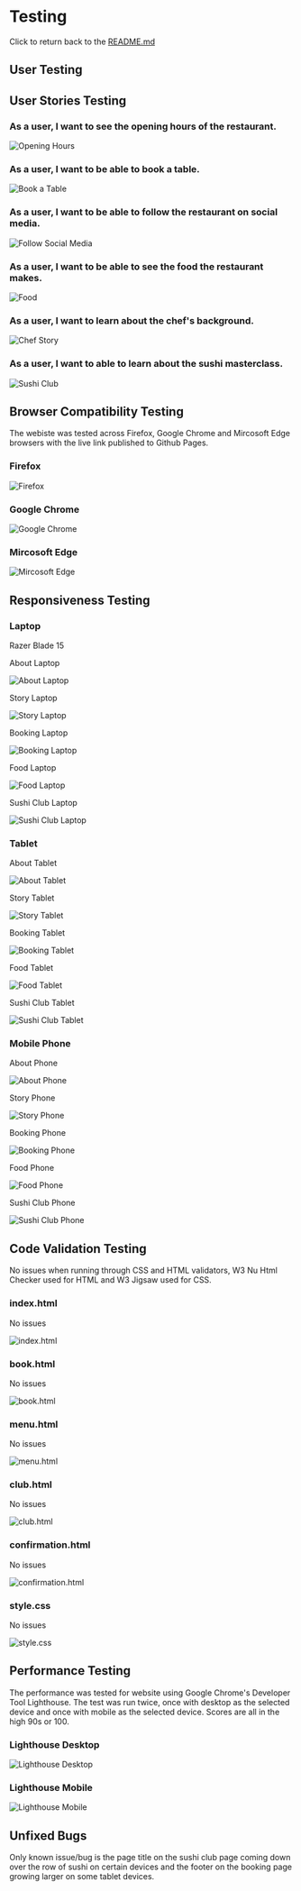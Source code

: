 # Testing

Click to return back to the [README.md](README.md)

## User Testing

## User Stories Testing
### As a user, I want to see the opening hours of the restaurant.

![Opening Hours](https://github.com/ogc1231/sushi-cult-restaurant/blob/main/documentation/testing/booking.PNG)

### As a user, I want to be able to book a table.

![Book a Table](https://github.com/ogc1231/sushi-cult-restaurant/blob/main/documentation/testing/booking.PNG)

### As a user, I want to be able to follow the restaurant on social media.

![Follow Social Media](https://github.com/ogc1231/sushi-cult-restaurant/blob/main/documentation/testing/footer.PNG)

### As a user, I want to be able to see the food the restaurant makes.

![Food](https://github.com/ogc1231/sushi-cult-restaurant/blob/main/documentation/testing/food.PNG)

### As a user, I want to learn about the chef's background.

![Chef Story](https://github.com/ogc1231/sushi-cult-restaurant/blob/main/documentation/testing/chef-story.PNG)

### As a user, I want to able to learn about the sushi masterclass.

![Sushi Club](https://github.com/ogc1231/sushi-cult-restaurant/blob/main/documentation/testing/club.PNG)


## Browser Compatibility Testing

The webiste was tested across Firefox, Google Chrome and Mircosoft Edge browsers with the live link published to Github Pages.

### Firefox

![Firefox](https://github.com/ogc1231/sushi-cult-restaurant/blob/main/documentation/testing/firefox.PNG)

### Google Chrome

![Google Chrome](https://github.com/ogc1231/sushi-cult-restaurant/blob/main/documentation/testing/chrome.PNG)

### Mircosoft Edge 

![Mircosoft Edge](https://github.com/ogc1231/sushi-cult-restaurant/blob/main/documentation/testing/edge.PNG)

## Responsiveness Testing
### Laptop
Razer Blade 15

About Laptop

![About Laptop](https://github.com/ogc1231/sushi-cult-restaurant/blob/main/documentation/testing/laptop-about.PNG)

Story Laptop

![Story Laptop](https://github.com/ogc1231/sushi-cult-restaurant/blob/main/documentation/testing/laptop-story.PNG)

Booking Laptop

![Booking Laptop](https://github.com/ogc1231/sushi-cult-restaurant/blob/main/documentation/testing/laptop-booking.PNG)

Food Laptop

![Food Laptop](https://github.com/ogc1231/sushi-cult-restaurant/blob/main/documentation/testing/laptop-food.PNG)

Sushi Club Laptop

![Sushi Club Laptop](https://github.com/ogc1231/sushi-cult-restaurant/blob/main/documentation/testing/laptop-club.PNG)

### Tablet
About Tablet

![About Tablet](https://github.com/ogc1231/sushi-cult-restaurant/blob/main/documentation/testing/tablet-about.PNG)

Story Tablet

![Story Tablet](https://github.com/ogc1231/sushi-cult-restaurant/blob/main/documentation/testing/tablet-story.PNG)

Booking Tablet

![Booking Tablet](https://github.com/ogc1231/sushi-cult-restaurant/blob/main/documentation/testing/tablet-booking.PNG)

Food Tablet

![Food Tablet](https://github.com/ogc1231/sushi-cult-restaurant/blob/main/documentation/testing/tablet-food.PNG)

Sushi Club Tablet

![Sushi Club Tablet](https://github.com/ogc1231/sushi-cult-restaurant/blob/main/documentation/testing/tablet-club.PNG)

### Mobile Phone
About Phone

![About Phone](https://github.com/ogc1231/sushi-cult-restaurant/blob/main/documentation/testing/phone-about.PNG)

Story Phone

![Story Phone](https://github.com/ogc1231/sushi-cult-restaurant/blob/main/documentation/testing/phone-story.PNG)

Booking Phone

![Booking Phone](https://github.com/ogc1231/sushi-cult-restaurant/blob/main/documentation/testing/phone-book.PNG)

Food Phone

![Food Phone](https://github.com/ogc1231/sushi-cult-restaurant/blob/main/documentation/testing/phone-food.PNG)

Sushi Club Phone

![Sushi Club Phone](https://github.com/ogc1231/sushi-cult-restaurant/blob/main/documentation/testing/phone-club.PNG)

## Code Validation Testing

No issues when running through CSS and HTML validators, W3 Nu Html Checker used for HTML and W3 Jigsaw used for CSS.

### index.html

No issues

![index.html](https://github.com/ogc1231/sushi-cult-restaurant/blob/main/documentation/testing/valid-home.PNG)

### book.html

No issues

![book.html](https://github.com/ogc1231/sushi-cult-restaurant/blob/main/documentation/testing/valid-book.PNG)

### menu.html

No issues

![menu.html](https://github.com/ogc1231/sushi-cult-restaurant/blob/main/documentation/testing/valid-menu.PNG)

### club.html

No issues

![club.html](https://github.com/ogc1231/sushi-cult-restaurant/blob/main/documentation/testing/valid-club.PNG)

### confirmation.html

No issues

![confirmation.html](https://github.com/ogc1231/sushi-cult-restaurant/blob/main/documentation/testing/valid-confirmation.PNG)

### style.css

No issues

![style.css](https://github.com/ogc1231/sushi-cult-restaurant/blob/main/documentation/testing/css-valid.PNG)

## Performance Testing

The performance was tested for website using Google Chrome's Developer Tool Lighthouse. The test was run twice, once with desktop as the selected device and once with mobile as the selected device. Scores are all in the high 90s or 100.

### Lighthouse Desktop

![Lighthouse Desktop](https://github.com/ogc1231/sushi-cult-restaurant/blob/main/documentation/testing/lighthouse-desktop.PNG)

### Lighthouse Mobile

![Lighthouse Mobile](https://github.com/ogc1231/sushi-cult-restaurant/blob/main/documentation/testing/lighthouse-mobile.PNG)


## Unfixed Bugs

Only known issue/bug is the page title on the sushi club page coming down over the row of sushi on certain devices and the footer on the booking page growing larger on some tablet devices.